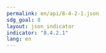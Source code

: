 ```yaml
---
permalink: en/api/8-4-2-1.json
sdg_goal: 8
layout: json_indicator
indicator: "8.4.2.1"
lang: en
---
```

